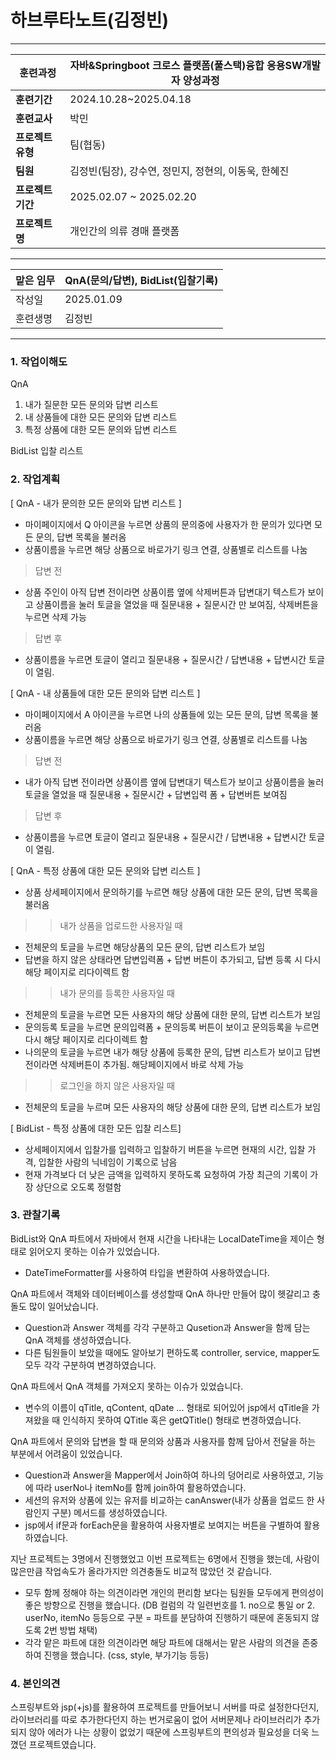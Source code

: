 # 하브루타노트(김정빈)

---

| **훈련과정** | 자바&Springboot 크로스 플랫폼(풀스택)융합 응용SW개발자 양성과정 |
| --- | --- |
| **훈련기간** | 2024.10.28~2025.04.18 |
| **훈련교사** | 박민 |
| **프로젝트 유형** | 팀(협동) |
| **팀원** | 김정빈(팀장), 강수연, 정민지, 정현의, 이동욱, 한혜진 |
| **프로젝트 기간** | 2025.02.07 ~ 2025.02.20 |
| **프로젝트명** | 개인간의 의류 경매 플랫폼 |
---

| 맡은 임무 | QnA(문의/답변), BidList(입찰기록) |
| --- | --- |
| 작성일 | 2025.01.09 |
| 훈련생명 | 김정빈 |

---

### 1. 작업이해도

QnA
1. 내가 질문한 모든 문의와 답변 리스트
2. 내 상품들에 대한 모든 문의와 답변 리스트
3. 특정 상품에 대한 모든 문의와 답변 리스트

BidList
입찰 리스트

### 2. 작업계획


[ QnA - 내가 문의한 모든 문의와 답변 리스트 ]
- 마이페이지에서 Q 아이콘을 누르면 상품의 문의중에 사용자가 한 문의가 있다면 모든 문의, 답변 목록을 불러옴
- 상품이름을 누르면 해당 상품으로 바로가기 링크 연결, 상품별로 리스트를 나눔

> 답변 전
- 상품 주인이 아직 답변 전이라면 상품이름 옆에 삭제버튼과 답변대기 텍스트가 보이고 상품이름을 눌러 토글을 열었을 때
  질문내용 + 질문시간 만 보여짐, 삭제버튼을 누르면 삭제 가능

> 답변 후
- 상품이름을 누르면 토글이 열리고 질문내용 + 질문시간 / 답변내용 + 답변시간 토글이 열림.


[ QnA - 내 상품들에 대한 모든 문의와 답변 리스트 ]
- 마이페이지에서 A 아이콘을 누르면 나의 상품들에 있는 모든 문의, 답변 목록을 불러옴
- 상품이름을 누르면 해당 상품으로 바로가기 링크 연결, 상품별로 리스트를 나눔
  
> 답변 전
- 내가 아직 답변 전이라면 상품이름 옆에 답변대기 텍스트가 보이고 상품이름을 눌러 토글을 열었을 때
  질문내용 + 질문시간 + 답변입력 폼 + 답변버튼 보여짐

> 답변 후
- 상품이름을 누르면 토글이 열리고 질문내용 + 질문시간 / 답변내용 + 답변시간 토글이 열림.


[ QnA - 특정 상품에 대한 모든 문의와 답변 리스트 ]
- 상품 상세페이지에서 문의하기를 누르면 해당 상품에 대한 모든 문의, 답변 목록을 불러옴

>> 내가 상품을 업로드한 사용자일 때
- 전체문의 토글을 누르면 해당상품의 모든 문의, 답변 리스트가 보임
- 답변을 하지 않은 상태라면 답변입력폼 + 답변 버튼이 추가되고,
  답변 등록 시 다시 해당 페이지로 리다이렉트 함

>> 내가 문의를 등록한 사용자일 때
- 전체문의 토글을 누르면 모든 사용자의 해당 상품에 대한 문의, 답변 리스트가 보임
- 문의등록 토글을 누르면 문의입력폼 + 문의등록 버튼이 보이고 문의등록을 누르면 다시 해당 페이지로 리다이렉트 함
- 나의문의 토글을 누르면 내가 해당 상품에 등록한 문의, 답변 리스트가 보이고 답변 전이라면 삭제버튼이 추가됨. 해당페이지에서 바로 삭제 가능
  
>> 로그인을 하지 않은 사용자일 때
- 전체문의 토글을 누르며 모든 사용자의 해당 상품에 대한 문의, 답변 리스트가 보임


[ BidList - 특정 상품에 대한 모든 입찰 리스트]
- 상세페이지에서 입찰가를 입력하고 입찰하기 버튼을 누르면 현재의 시간, 입찰 가격, 입찰한 사람의 닉네임이 기록으로 남음
- 현재 가격보다 더 낮은 금액을 입력하지 못하도록 요청하여 가장 최근의 기록이 가장 상단으로 오도록 정렬함


### 3. 관찰기록

BidList와 QnA 파트에서 자바에서 현재 시간을 나타내는 LocalDateTime을 제이슨 형태로 읽어오지 못하는 이슈가 있었습니다.
- DateTimeFormatter를 사용하여 타입을 변환하여 사용하였습니다.

QnA 파트에서 객체와 데이터베이스를 생성할때 QnA 하나만 만들어 많이 헷갈리고 충돌도 많이 일어났습니다.
- Question과 Answer 객체를 각각 구분하고 Qusetion과 Answer을 함께 담는 QnA 객체를 생성하였습니다.
- 다른 팀원들이 보았을 때에도 알아보기 편하도록 controller, service, mapper도 모두 각각 구분하여 변경하였습니다.

QnA 파트에서 QnA 객체를 가져오지 못하는 이슈가 있었습니다.
- 변수의 이름이 qTitle, qContent, qDate ... 형태로 되어있어 jsp에서 qTitle을 가져왔을 때 인식하지 못하여 QTitle 혹은 getQTitle() 형태로 변경하였습니다. 

QnA 파트에서 문의와 답변을 할 때 문의와 상품과 사용자를 함께 담아서 전달을 하는 부분에서 어려움이 있었습니다.
- Question과 Answer을 Mapper에서 Join하여 하나의 덩어리로 사용하였고, 기능에 따라 userNo나 itemNo를 함께 join하여 활용하였습니다.
- 세션의 유저와 상품에 있는 유저를 비교하는 canAnswer(내가 상품을 업로드 한 사람인지 구분) 메서드를 생성하였습니다.
- jsp에서 if문과 forEach문을 활용하여 사용자별로 보여지는 버튼을 구별하여 활용하였습니다.

지난 프로젝트는 3명에서 진행했었고 이번 프로젝트는 6명에서 진행을 했는데, 사람이 많은만큼 작업속도가 올라가지만 의견충돌도 비교적 많았던 것 같습니다.
- 모두 함께 정해야 하는 의견이라면 개인의 편리함 보다는 팀원들 모두에게 편의성이 좋은 방향으로 진행을 했습니다. (DB 컬럼의 각 일련번호를 1. no으로 통일 or 2. userNo, itemNo 등등으로 구분 = 파트를 분담하여 진행하기 때문에 혼동되지 않도록 2번 방법 채택) 
- 각각 맡은 파트에 대한 의견이라면 해당 파트에 대해서는 맡은 사람의 의견을 존중하여 진행을 했습니다. (css, style, 부가기능 등등)

### 4. 본인의견

 스프링부트와 jsp(+js)를 활용하여 프로젝트를 만들어보니 서버를 따로 설정한다던지, 라이브러리를 따로 추가한다던지 하는 번거로움이 없어
 서버문제나 라이브러리가 추가되지 않아 에러가 나는 상황이 없었기 때문에 스프링부트의 편의성과 필요성을 더욱 느꼈던 프로젝트였습니다.
